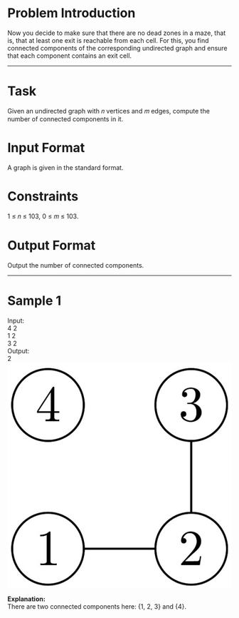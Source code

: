 # Problem Introduction
Now you decide to make sure that there are no dead zones in a maze, that is, that at least one exit is
reachable from each cell. For this, you find connected components of the corresponding undirected graph
and ensure that each component contains an exit cell.
<hr>

# Task
Given an undirected graph with 𝑛 vertices and 𝑚 edges, compute the number of connected components
in it.

# Input Format
A graph is given in the standard format.

# Constraints
1 ≤ 𝑛 ≤ 103, 0 ≤ 𝑚 ≤ 103.

# Output Format
Output the number of connected components.
<hr>

# Sample 1
  Input:<br>
  4 2<br>
  1 2<br>
  3 2<br>
  Output:<br>
  2
![alt text](img.jpg)
 
 <strong>Explanation:</strong><br>
 There are two connected components here: {1, 2, 3} and {4}.
  
